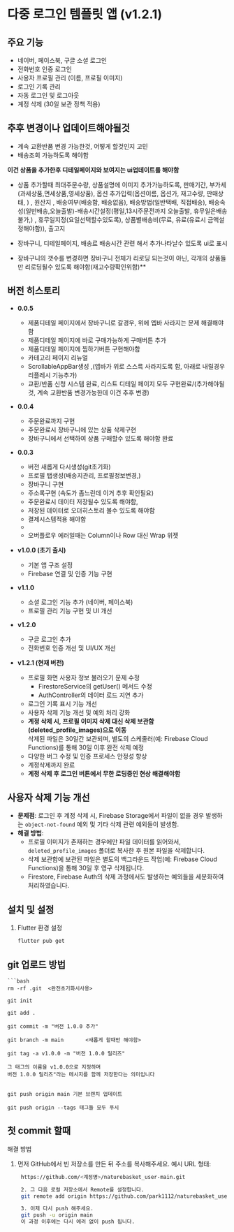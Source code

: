 # 다중 로그인 템플릿 앱 (v1.2.1)

## 주요 기능
- 네이버, 페이스북, 구글 소셜 로그인
- 전화번호 인증 로그인
- 사용자 프로필 관리 (이름, 프로필 이미지)
- 로그인 기록 관리
- 자동 로그인 및 로그아웃
- 계정 삭제 (30일 보관 정책 적용)


## 추후 변경이나 업데이트해야될것 
  - 계속 교환반품 변경 가능한것, 어떻게 할것인지 고민
  - 배송조회 가능하도록 해야함 

  **이건 상품을 추가한후 디테일페이지와 보여지는 ui업데이트를 해야함**
   - 상품 추가할때 최대주문수량, 상품설명에 이미지 추가가능하도록, 
  판매기간, 부가세(과세상품,면세상품,영세상품), 옵션 추가입력(옵션이름, 옵션가, 재고수량, 판매상태, ) , 원산지 , 
  배송여부(배송함, 배송없음), 배송방법(일반택배, 직접배송), 배송속성(일반배송,오늘출발)-배송시간설정(평일,13시주문전까지 오늘출발, 휴무일은배송불가,) , 휴무일지정(요일선택할수있도록), 상품별배송비(무료, 유료(유료시 금액설정해야함)), 출고지 
  
  - 장바구니, 디테일페이지, 배송료 배송시간 관련 해서 추가나타날수 있도록 ui로 표시 
  - 장바구니의 갯수를 변경하면 장바구니 전체가 리로딩 되는것이 아닌, 각개의 상품들만 리로딩될수 있도록 해야함(재고수량확인위함)**

## 버전 히스토리
- **0.0.5**
  - 제품디테일 페이지에서 장바구니로 갈경우, 위에 엡바 사라지는 문제 해결해야함 
  - 제품디테일 페이지에 바로 구매가능하게 구매버튼 추가 
  - 제품디테일 페이지에 찜하기버튼 구현해야함 
  - 카테고리 페이지 리뉴얼 
  - ScrollableAppBar생성 ,(앱바가 위로 스스륵 사라지도록 함, 아래로 내릴경우 리플레시 기능추가)
  - 교환/반품 신청 시스템 완료, 리스트 디테일 페이지 모두 구현완료/(추가해야될것, 계속 교환반품 변경가능한데 이건 추후 변경)

- **0.0.4**
  - 주문완료까지 구현
  - 주문완료시 장바구니에 있는 상품 삭제구현 
  - 장바구니에서 선택하여 상품 구매할수 있도록 해야함 완료 

- **0.0.3**
  - 버전 새롭게 다시생성(git초기화)
  - 프로필 탭생성(배송지관리, 프로필정보변경,)
  - 장바구니 구현
  - 주소록구현 (속도가 좀느린데 이거 추후 확인필요)
  - 주문완료시 데이터 저장될수 있도록 해야함, 
  - 저장된 데이터로 오더히스토리 볼수 있도록 해야함
  - 결제시스템적용 해야함 
  - 
  - 오버플로우 에러일때는 Column이나 Row 대신 Wrap 위젯 

- **v1.0.0 (초기 출시)**
  - 기본 앱 구조 설정
  - Firebase 연결 및 인증 기능 구현
- **v1.1.0**
  - 소셜 로그인 기능 추가 (네이버, 페이스북)
  - 프로필 관리 기능 구현 및 UI 개선
- **v1.2.0**
  - 구글 로그인 추가
  - 전화번호 인증 개선 및 UI/UX 개선
- **v1.2.1 (현재 버전)**
  - 프로필 화면 사용자 정보 불러오기 문제 수정  
    * FirestoreService의 getUser() 메서드 수정  
    * AuthController의 데이터 로드 지연 추가  
  - 로그인 기록 표시 기능 개선
  - 사용자 삭제 기능 개선 및 예외 처리 강화
  - **계정 삭제 시, 프로필 이미지 삭제 대신 삭제 보관함(deleted_profile_images)으로 이동**  
    삭제된 파일은 30일간 보관되며, 별도의 스케줄러(예: Firebase Cloud Functions)를 통해 30일 이후 완전 삭제 예정
  - 다양한 버그 수정 및 인증 프로세스 안정성 향상
  - 계정삭제까지 완료
  - **계정 삭제 후 로그인 버튼에서 무한 로딩중인 현상 해결해야함**

## 사용자 삭제 기능 개선
- **문제점**: 로그인 후 계정 삭제 시, Firebase Storage에서 파일이 없을 경우 발생하는 `object-not-found` 예외 및 기타 삭제 관련 예외들이 발생함.
- **해결 방법**:  
  - 프로필 이미지가 존재하는 경우에만 파일 데이터를 읽어와서, `deleted_profile_images` 폴더로 복사한 후 원본 파일을 삭제합니다.
  - 삭제 보관함에 보관된 파일은 별도의 백그라운드 작업(예: Firebase Cloud Functions)을 통해 30일 후 영구 삭제됩니다.
  - Firestore, Firebase Auth의 삭제 과정에서도 발생하는 예외들을 세분화하여 처리하였습니다.

## 설치 및 설정
1. Flutter 환경 설정  
   ```bash
   flutter pub get


## git 업로드 방법
    ```bash
    rm -rf .git  <완전초기화시사용>

    git init 

    git add .

    git commit -m "버전 1.0.0 추가"

    git branch -m main       <새롭게 할때만 해야함>

    git tag -a v1.0.0 -m "버전 1.0.0 릴리즈"

    그 태그의 이름을 v1.0.0으로 지정하며
    버전 1.0.0 릴리즈"라는 메시지를 함께 저장한다는 의미입니다

    
    git push origin main 기본 브랜치 업데이트

    git push origin --tags 태그들 모두 푸시


## 첫 commit 할때 


해결 방법
1. 먼저 GitHub에서 빈 저장소를 만든 뒤 주소를 복사해주세요.
예시 URL 형태:
   ```bash
    https://github.com/<계정명>/naturebasket_user-main.git

    2. 그 다음 로컬 저장소에서 Remote를 설정합니다.
    git remote add origin https://github.com/park1112/naturebasket_user.git
   
    3. 이제 다시 push 해주세요.
    git push -u origin main
    이 과정 이후에는 다시 에러 없이 push 됩니다.
